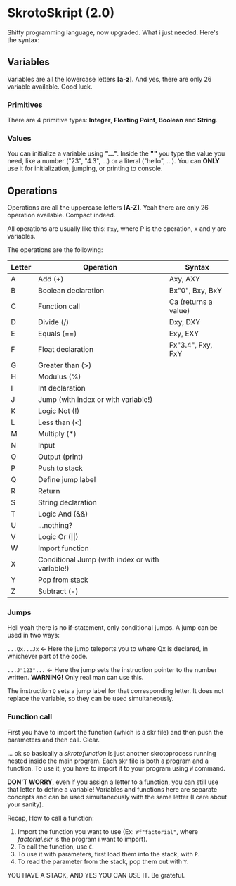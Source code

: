 # SkrotoSkript (2.0)

Shitty programming language, now upgraded. What i just needed. Here's the syntax:

## Variables

Variables are all the lowercase letters **[a-z]**. And yes, there are only 26 variable available. Good luck.

### Primitives

There are 4 primitive types: **Integer**, **Floating Point**, **Boolean** and **String**.

### Values

You can initialize a variable using **"..."**. Inside the **""** you type the value you need, like a number ("23", "4.3", ...) or a literal ("hello", ...). You can **ONLY** use it for initialization, jumping, or printing to console.

## Operations

Operations are all the uppercase letters **[A-Z]**. Yeah there are only 26 operation available. Compact indeed.

All operations are usually like this: `Pxy`, where P is the operation, x and y are variables.

The operations are the following:

|Letter|Operation|Syntax|
|------|---------|------|
|A| Add (+) | Axy, AXY
|B| Boolean declaration | Bx"0", Bxy, BxY
|C| Function call | Ca (returns a value)
|D| Divide (/) | Dxy, DXY
|E| Equals (==) | Exy, EXY
|F| Float declaration | Fx"3.4", Fxy, FxY
|G| Greater than (>)
|H| Modulus (%)
|I| Int declaration
|J| Jump (with index or with variable!)
|K| Logic Not (!)
|L| Less than (<)
|M| Multiply (*)
|N| Input
|O| Output (print)
|P| Push to stack
|Q| Define jump label
|R| Return
|S| String declaration
|T| Logic And (&&)
|U| ...nothing?
|V| Logic Or (\|\|)
|W| Import function
|X| Conditional Jump (with index or with variable!)
|Y| Pop from stack
|Z| Subtract (-)

### Jumps
Hell yeah there is no if-statement, only conditional jumps. A jump can be used in two ways:

`...Qx...Jx` <- Here the jump teleports you to where Qx is declared, in whichever part of the code. 

`...J"123"...` <- Here the jump sets the instruction pointer to the number written. **WARNING!** Only real man can use this.

The instruction `Q` sets a jump label for that corresponding letter. It does not replace the variable, so they can be used simultaneously.

### Function call

First you have to import the function (which is a skr file) and then push the parameters and then call. Clear.

... ok so basically a _skrotofunction_ is just another skrotoprocess running nested inside the main program. Each skr file is both a program and a function. To use it, you have to import it to your program using `W` command.

**DON'T WORRY**, even if you assign a letter to a function, you can still use that letter to define a variable! Variables and functions here are separate concepts and can be used simultaneously with the same letter (I care about your sanity).

Recap, How to call a function:

1. Import the function you want to use (Ex: `Wf"factorial"`, where _factorial.skr_ is the program i want to import).
2. To call the function, use `C`.
3. To use it with parameters, first load them into the stack, with `P`.
4. To read the parameter from the stack, pop them out with `Y`.

YOU HAVE A STACK, AND YES YOU CAN USE IT. Be grateful.